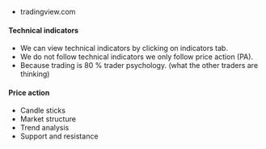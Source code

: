 - tradingview.com
#### Technical indicators
- We can view technical indicators by clicking on indicators tab.
- We do not follow technical indicators we only follow price action (PA).
- Because trading is 80 % trader psychology. (what the other traders are thinking)

#### Price action
- Candle sticks
- Market structure
- Trend analysis
- Support and resistance

